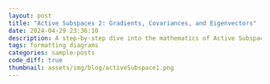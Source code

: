 ```yaml
---
layout: post
title: "Active Subspaces 2: Gradients, Covariances, and Eigenvectors"
date: 2024-04-29 23:36:10
description: A step-by-step dive into the mathematics of Active Subspaces. From gradient covariance matrices to eigen-decomposition, we show how to extract dominant directions, compare the method with PCA, and discuss practical issues like gradient computation.
tags: formatting diagrams
categories: sample-posts
code_diff: true
thumbnail: assets/img/blog/activeSubspace1.png
---
```


